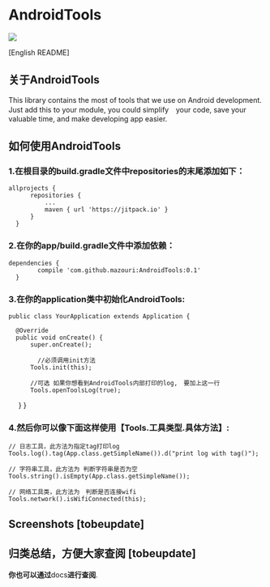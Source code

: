 # AndroidTools

[![](https://jitpack.io/v/mazouri/AndroidTools.svg)](https://jitpack.io/#mazouri/AndroidTools)

[English README]

## 关于AndroidTools

This library contains the most of tools that we use on Android development. Just add this to your module, you could simplify　your code, save your valuable time, and make developing app easier.

## 如何使用AndroidTools

### 1.在根目录的build.gradle文件中repositories的末尾添加如下：

    allprojects {
		  repositories {
			  ...
			  maven { url 'https://jitpack.io' }
		  }
	  }
    
### 2.在你的app/build.gradle文件中添加依赖：

    dependencies {
	        compile 'com.github.mazouri:AndroidTools:0.1'
	  }
    
### 3.在你的application类中初始化AndroidTools:

    public class YourApplication extends Application {

      @Override
      public void onCreate() {
          super.onCreate();

	        //必须调用init方法
          Tools.init(this); 
          
          //可选 如果你想看到AndroidTools内部打印的log,　要加上这一行
          Tools.openToolsLog(true); 
      }
    }
    

### 4.然后你可以像下面这样使用【Tools.工具类型.具体方法】:

    // 日志工具，此方法为指定tag打印log
    Tools.log().tag(App.class.getSimpleName()).d("print log with tag()"); 
    
    // 字符串工具，此方法为 判断字符串是否为空
    Tools.string().isEmpty(App.class.getSimpleName()); 
    
    // 网络工具类，此方法为　判断是否连接wifi
    Tools.network().isWifiConnected(this);  
    
## Screenshots [tobeupdate]

## 归类总结，方便大家查阅 [tobeupdate]

**你也可以通过**docs**进行查阅**.
